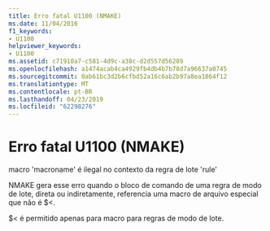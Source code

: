 ```yaml
---
title: Erro fatal U1100 (NMAKE)
ms.date: 11/04/2016
f1_keywords:
- U1100
helpviewer_keywords:
- U1100
ms.assetid: c71910a7-c581-4d9c-a38c-d2d557d56289
ms.openlocfilehash: a1474acab4ca4929fb4db4b7b78d7a96637a0745
ms.sourcegitcommit: 0ab61bc3d2b6cfbd52a16c6ab2b97a8ea1864f12
ms.translationtype: MT
ms.contentlocale: pt-BR
ms.lasthandoff: 04/23/2019
ms.locfileid: "62298276"
---
```

# <a name="nmake-fatal-error-u1100"></a>Erro fatal U1100 (NMAKE)

macro 'macroname' é ilegal no contexto da regra de lote 'rule'

NMAKE gera esse erro quando o bloco de comando de uma regra de modo de lote, direta ou indiretamente, referencia uma macro de arquivo especial que não é $<.

$< é permitido apenas para macro para regras de modo de lote.